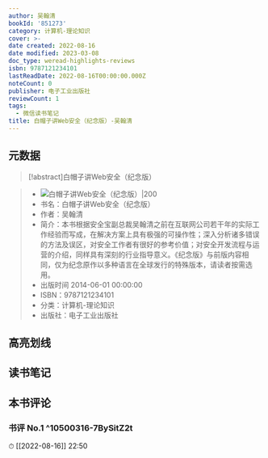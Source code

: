 ```yaml
---
author: 吴翰清
bookId: '851273'
category: 计算机-理论知识
cover: >-
date created: 2022-08-16
date modified: 2023-03-08
doc_type: weread-highlights-reviews
isbn: 9787121234101
lastReadDate: 2022-08-16T00:00:00.000Z
noteCount: 0
publisher: 电子工业出版社
reviewCount: 1
tags:
  - 微信读书笔记
title: 白帽子讲Web安全（纪念版）-吴翰清
---
```


## 元数据

>[!abstract]白帽子讲Web安全（纪念版）

> - ![白帽子讲Web安全（纪念版）|200](https://wfqqreader-1252317822.image.myqcloud.com/cover/273/851273/t7_851273.jpg)
> - 书名：白帽子讲Web安全（纪念版）
> - 作者：吴翰清
> - 简介：本书根据安全宝副总裁吴翰清之前在互联网公司若干年的实际工作经验而写成，在解决方案上具有极强的可操作性；深入分析诸多错误的方法及误区，对安全工作者有很好的参考价值；对安全开发流程与运营的介绍，同样具有深刻的行业指导意义。《纪念版》与前版内容相同，仅为纪念原作以多种语言在全球发行的特殊版本，请读者按需选用。
> - 出版时间 2014-06-01 00:00:00
> - ISBN：9787121234101
> - 分类：计算机-理论知识
> - 出版社：电子工业出版社

## 高亮划线

## 读书笔记

## 本书评论

### 书评 No.1 ^10500316-7BySitZ2t

⏱ [[2022-08-16]] 22:50
